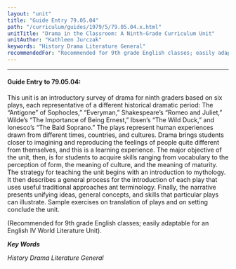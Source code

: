 ```yaml
---
layout: "unit"
title: "Guide Entry 79.05.04"
path: "/curriculum/guides/1979/5/79.05.04.x.html"
unitTitle: "Drama in the Classroom: A Ninth-Grade Curriculum Unit"
unitAuthor: "Kathleen Jurczak"
keywords: "History Drama Literature General"
recommendedFor: "Recommended for 9th grade English classes; easily adaptable for an English IV World Literature Unit)."
---
```

<body>
<hr/>
<h4>
Guide Entry to 79.05.04:
</h4>
This unit is an introductory survey of drama for ninth graders based on six plays, each representative of a different historical dramatic period: The “Antigone” of Sophocles,” “Everyman,” Shakespeare’s “Romeo and Juliet,” Wilde’s “The Importance of Being Ernest,” Ibsen’s “The Wild Duck,” and Ionesco’s “The Bald Soprano.”  The plays represent human experiences drawn from different times, countries, and cultures.  Drama brings students closer to imagining and reproducing the feelings of people quite different from themselves, and this is a learning experience.  The major objective of the unit, then, is for students to acquire skills ranging from vocabulary to the perception of form, the meaning of culture, and the meaning of maturity.  The strategy for teaching the unit begins with an introduction to mythology.  It then describes a general process for the introduction of each play that uses useful traditional approaches ant terminology. Finally, the narrative presents unifying ideas, general concepts, and skills that particular plays can illustrate.  Sample exercises on translation of plays and on setting conclude the unit.
<p>
(Recommended for 9th grade English classes; easily adaptable for an English IV World Literature Unit).
</p>
<p>
<b>
<i>
Key Words
</i>
</b>
<br/>
</p>
<p>
<i>
History Drama Literature General
</i>
</p>
</body>